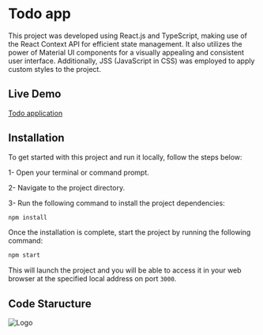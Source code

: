 # Todo app

This project was developed using React.js and TypeScript, making use of the React Context API for efficient state management. It also utilizes the power of Material UI components for a visually appealing and consistent user interface. Additionally, JSS (JavaScript in CSS) was employed to apply custom styles to the project.

## Live Demo

[Todo application](https://todo-fawn-rho.vercel.app/)

## Installation

To get started with this project and run it locally, follow the steps below:

1- Open your terminal or command prompt.

2- Navigate to the project directory.

3- Run the following command to install the project dependencies:

```bash
npm install
```

Once the installation is complete, start the project by running the following command:

```bash
npm start
```

This will launch the project and you will be able to access it in your web browser at the specified local address on port `3000`.

## Code Staructure

![Logo](https://i.ibb.co/0KZ1KVP/Screenshot-2023-05-31-at-10-43-52-AM.png)
